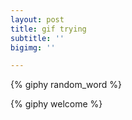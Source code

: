 ```yaml
---
layout: post
title: gif trying
subtitle: ''
bigimg: ''

---
```

{% giphy random_word %}


{% giphy welcome %}